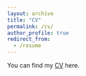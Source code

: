 ```yaml
---
layout: archive
title: "CV"
permalink: /cv/
author_profile: true
redirect_from:
  - /resume
---
```


You can find my 
[CV](https://github.com/user-attachments/files/16766064/CV_Habicht_Git.pdf)
here.
